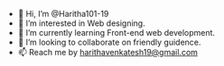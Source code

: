- 👋 Hi, I’m @Haritha101-19
- 👀 I’m interested in Web designing. 
- 🌱 I’m currently learning Front-end web development. 
- 💞️ I’m looking to collaborate on friendly guidence. 
- 📫 Reach me by harithavenkatesh19@gmail.com

<!---
Haritha101-19/Haritha101-19 is a ✨ special ✨ repository because its `README.md` (this file) appears on your GitHub profile.
You can click the Preview link to take a look at your changes.
--->
